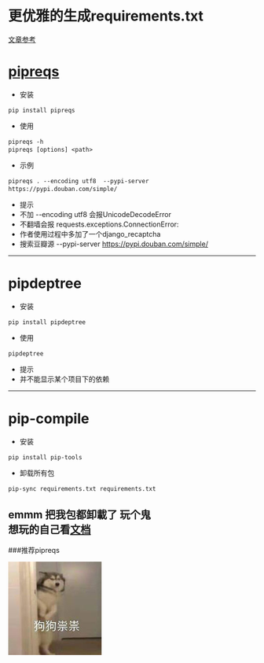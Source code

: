 # 更优雅的生成requirements.txt  

[文章参考](https://medium.com/python-pandemonium/better-python-dependency-and-package-management-b5d8ea29dff1)    
    
# [pipreqs](https://github.com/bndr/pipreqs)     
* 安装     
```    
pip install pipreqs     
```    
* 使用    
```    
pipreqs -h    
pipreqs [options] <path>    
```    
* 示例     
```    
pipreqs . --encoding utf8  --pypi-server https://pypi.douban.com/simple/    
```    
* 提示    
* 不加 --encoding utf8 会报UnicodeDecodeError     
* 不翻墙会报 requests.exceptions.ConnectionError:    
* 作者使用过程中多加了一个django_recaptcha    
* 搜索豆瓣源 --pypi-server https://pypi.douban.com/simple/    
---    
# pipdeptree     
* 安装    
```    
pip install pipdeptree    
```    
* 使用    
```    
pipdeptree     
```    
* 提示    
* 并不能显示某个项目下的依赖    
---    
# pip-compile    
* 安装    
```    
pip install pip-tools    
```    
* 卸载所有包    
```    
pip-sync requirements.txt requirements.txt    
```    
emmm 把我包都卸載了 玩个鬼    
想玩的自己看[文档](https://pypi.org/project/pip-tools/)    
---    
###推荐pipreqs     
    
![image.png](..\images\7485616-cb65a7cd6a798050.png)    

